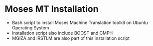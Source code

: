 # Moses MT Installation
- Bash script to install Moses Machine Translation toolkit on Ubuntu Operating System
- Installation script also include BOOST and CMPH 
- MGIZA and IRSTLM are also part of this installation script
